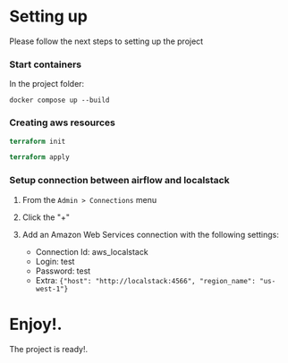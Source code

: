 # Setting up
Please follow the next steps to setting up the project

### Start containers
In the project folder:

```docker
docker compose up --build
```

### Creating aws resources
 ```terraform
terraform init
```

 ```terraform
terraform apply
```

### Setup connection between airflow and localstack

1. From the `Admin > Connections` menu
2. Click the "+"
3. Add an Amazon Web Services connection with the following settings:

    * Connection Id: aws_localstack
    * Login: test
    * Password: test
    * Extra: `{"host": "http://localstack:4566", "region_name": "us-west-1"}`


# Enjoy!.
The project is ready!.